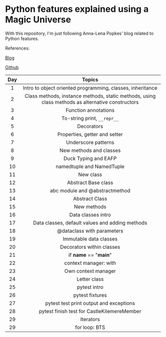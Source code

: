 # Python features explained using a Magic Universe

With this repository, I'm just following Anna-Lena Popkes' blog related to Python features. 

References:

[Blog](http://alpopkes.com/year-archive/)

[Github](https://github.com/zotroneneis/harry_potter_universe)

| Day   | Topics          | 
| :---: |:--------------: |
| 1 | Intro to object oriented programming, classes, inheritance   |
| 2 | Class methods, instance methods, static methods, using class methods as alternative constructors   |
| 3 | Function annotations |
| 4 | To-string print, ```__repr__``` |
| 5 | Decorators |
| 6 | Properties, getter and setter |
| 7 | Underscore patterns |
| 8 | New methods and classes |
| 9 | Duck Typing and EAFP |
| 10 | namedtuple and NamedTuple |
| 11 | New class |
| 12 | Abstract Base class |
| 13 | abc module and @abstractmethod |
| 14 | Abstract Class |
| 15 | New methods |
| 16 | Data classes intro |
| 17 | Data classes, default values and adding methods |
| 18 | @dataclass with parameters |
| 19 | Immutable data classes |
| 20 | Decorators within classes |
| 21 | if __name__ == "__main__" |
| 22 | context manager: with |
| 23 | Own context manager |
| 24 | Letter class |
| 25 | pytest intro |
| 26 | pytest fixtures |
| 27 | pytest test print output and exceptions |
| 28 | pytest finish test for CastleKilemereMember |
| 29 | Iterators |
| 29 | for loop: BTS |
